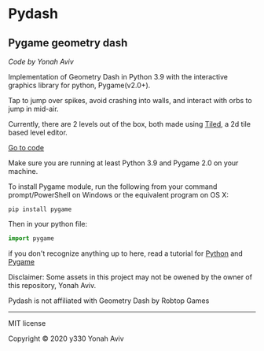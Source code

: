 # Pydash
## Pygame geometry dash
 
_Code by Yonah Aviv_

Implementation of Geometry Dash in Python 3.9 with the interactive graphics library for python, Pygame(v2.0+).

Tap to jump over spikes, avoid crashing into walls, and interact with orbs to jump in mid-air.


Currently, there are 2 levels out of the box, both made using [Tiled](https://www.mapeditor.org/), a 2d tile based level editor.

[Go to code](/main.py)

Make sure you are running at least Python 3.9 and Pygame 2.0 on your machine.

To install Pygame module, run the following from your command prompt/PowerShell on Windows or the equivalent program on OS X:
```
pip install pygame
```

Then in your python file:
```python
import pygame
```
if you don't recognize anything up to here, read a tutorial for [Python](https://wiki.python.org/moin/BeginnersGuide/Download) and [Pygame](https://coderslegacy.com/python/python-pygame-tutorial/) 


  


  
Disclaimer: Some assets in this project may not be owened by the owner of this repository, Yonah Aviv.

Pydash is not affiliated with Geometry Dash by Robtop Games


  

------
MIT license

Copyright ©  2020 y330 Yonah Aviv
